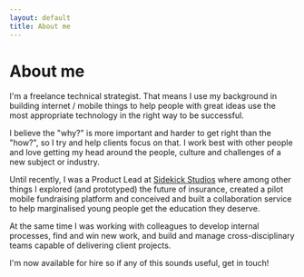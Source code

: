 ```yaml
---
layout: default
title: About me
---
```


# About me

I'm a freelance technical strategist. That means I use my background in building internet / mobile things to help people with great ideas use the most appropriate technology in the right way to be successful.

I believe the "why?" is more important and harder to get right than the "how?", so I try and help clients focus on that. I work best with other people and love getting my head around the people, culture and challenges of a new subject or industry. 

Until recently, I was a Product Lead at [Sidekick Studios](http://www.sidekickstudios.net) where among other things I explored (and prototyped) the future of insurance, created a pilot mobile fundraising platform and conceived and built a collaboration service to help marginalised young people get the education they deserve. 

At the same time I was working with colleagues to develop internal processes, find and win new work, and build and manage cross-disciplinary teams capable of delivering client projects.

I'm now available for hire so if any of this sounds useful, get in touch!
